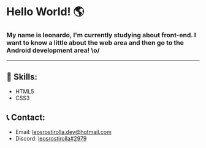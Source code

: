 # Hello World! 🌎
### My name is leonardo, I'm currently studying about front-end. I want to know a little about the web area and then go to the Android development area! \o/
<hr>

## 🍪 Skills:

<ul>
  <li>HTML5</li>
  <li>CSS3</li>
</ul>

## 📞 Contact:

<ul>
  <li>Email: <a href="mailto:leosrostirolla.dev@hotmail.com">leosrostirolla.dev@hotmail.com</a></li>
  <li>Discord: <a href="https://discord.com/users/958742794275541072">leosrostirolla#2979</a></li>
